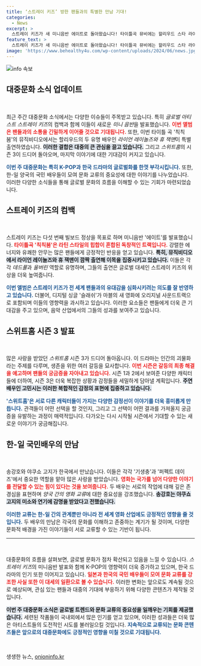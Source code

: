 ```yaml
---
title: ‘스트레이 키즈’ 방한 팬들과의 특별한 만남 기대!
categories:
  - News
excerpt: >
  스트레이 키즈가 새 미니음반 에이트로 돌아왔습니다! 타이틀곡 뮤비에는 할리우드 스타 라이언 레이놀즈와 휴 잭맨이 등장해 화제를 모으고, 스위트홈 시즌 3의 뒷이야기와 한일 배우들의 특별한 만남도 놓치지 마세요!
feature_text: >
  스트레이 키즈가 새 미니음반 에이트로 돌아왔습니다! 타이틀곡 뮤비에는 할리우드 스타 라이언 레이놀즈와 휴 잭맨이 등장해 화제를 모으고, 스위트홈 시즌 3의 뒷이야기와 한일 배우들의 특별한 만남도 놓치지 마세요!
image: 'https://www.behealthy4u.com/wp-content/uploads/2024/06/news.jpg'
---
```


<p><img src="https://www.behealthy4u.com/wp-content/uploads/2024/06/news.jpg" alt="info 속보" /></p>

<h2 data-ke-size="size26">대중문화 소식 업데이트</h2>

<p data-ke-size="size16">&nbsp;</p>  

<p>최근 주간 대중문화 소식에서는 다양한 이슈들이 주목받고 있습니다. 특히 <em>글로벌 아티스트 스트레이 키즈</em>의 컴백과 함께 이들이 새로운 <em>미니 음반</em>을 발표했습니다. <b><span style="color: #ee2323;">이번 앨범은 팬들과의 소통을 긴밀하게 이어줄 것으로 기대됩니다.</span></b> 또한, 이번 타이틀 곡 '칙칙붐'의 뮤직비디오에서는 할리우드의 두 유명 배우인 <em>라이언 레이놀즈와 휴 잭맨</em>이 특별 출연하였습니다. <b><span style="background-color: #21538527;">이러한 결합은 대중의 큰 관심을 끌고 있습니다.</span></b> 그리고 <em>스위트홈</em>의 시즌 3이 드디어 돌아오며, 마지막 이야기에 대한 기대감이 커지고 있습니다. </p>

<p><b><span style="color: #1a5490;">이번 주 대중문화는 특히 K-POP과 한국 드라마의 글로벌화를 한껏 부각시킵니다.</span></b> 또한, 한-일 양국의 국민 배우들이 모여 문화 교류의 중요성에 대한 이야기를 나누었습니다. 이러한 다양한 소식들을 통해 글로벌 문화의 흐름을 이해할 수 있는 기회가 마련되었습니다. </p>

<h2 data-ke-size="size26">스트레이 키즈의 컴백</h2>

<p data-ke-size="size16">&nbsp;</p>  

<p>스트레이 키즈는 다섯 번째 빌보드 정상을 목표로 하며 미니음반 '에이트'를 발표했습니다. <b><span style="color: #ee2323;">타이틀곡 '칙칙붐'은 라틴 스타일의 힙합이 혼합된 독창적인 트랙입니다.</span></b> 강렬한 에너지와 유쾌한 안무는 많은 팬들에게 긍정적인 반응을 얻고 있습니다. <b><span style="background-color: #21538527;">특히, 뮤직비디오에서 라이언 레이놀즈와 휴 잭맨이 깜짝 출연해 이목을 집중시키고 있습니다.</span></b> 이들은 각각 <em>데드풀</em>과 <em>울버린</em> 역할로 유명하며, 그들의 출연은 글로벌 대세인 스트레이 키즈의 위상을 더욱 높여줍니다. </p>

<p><b><span style="color: #1a5490;">이번 앨범은 스트레이 키즈가 전 세계 팬들과의 유대감을 심화시키려는 의도를 잘 반영하고 있습니다.</span></b> 더불어, 디지털 싱글 '슬래쉬'가 마블의 새 영화에 오리지널 사운드트랙으로 포함되며 이들의 영향력을 과시하고 있습니다. 이러한 요소들은 팬들에게 더욱 큰 기대감을 주고 있으며, 음악 산업에서의 그들의 성과를 보여주고 있습니다. </p>

<h2 data-ke-size="size26">스위트홈 시즌 3 발표</h2>

<p data-ke-size="size16">&nbsp;</p>  

<p>많은 사랑을 받았던 <em>스위트홈</em> 시즌 3가 드디어 돌아옵니다. 이 드라마는 인간의 괴물화라는 주제를 다루며, 생존을 위한 여러 갈등을 묘사합니다. <b><span style="color: #ee2323;">이번 시즌은 갈등의 최종 해결을 예고하며 팬들의 궁금증을 자아내고 있습니다.</span></b> 시즌 1과 2에서 보여준 다양한 캐릭터들에 더하여, 시즌 3은 더욱 복잡한 상황과 감정들을 세밀하게 담아낼 계획입니다. <b><span style="background-color: #21538527;">주연 배우인 고민시는 이러한 복합적인 감정의 표현에 집중하고 있습니다.</span></b> </p>

<p><b><span style="color: #1a5490;">'스위트홈'은 서로 다른 캐릭터들이 가지는 다양한 감정선이 이야기를 더욱 흥미롭게 만듭니다.</span></b> 관객들이 어떤 선택을 할 것인지, 그리고 그 선택이 어떤 결과를 가져올지 궁금증을 유발하는 과정이 매력적입니다. 다가오는 다시 시작될 시즌에서 기대할 수 있는 새로운 이야기가 궁금해집니다. </p>

<h2 data-ke-size="size26">한-일 국민배우의 만남</h2>

<p data-ke-size="size16">&nbsp;</p>  

<p>송강호와 야쿠쇼 고지가 한국에서 만났습니다. 이들은 각각 '기생충'과 '퍼펙트 데이즈'에서 중요한 역할을 맡아 많은 사랑을 받았습니다. <b><span style="color: #ee2323;">영화는 국가를 넘어 다양한 이야기를 전달할 수 있는 힘이 있다는 것을 보여줍니다.</span></b> 두 배우는 서로의 작업에 대해 깊은 존경심을 표현하며 <em>양국 간의 영화 교류</em>에 대한 중요성을 강조했습니다. <b><span style="background-color: #21538527;">송강호는 야쿠쇼 고지의 미소와 연기에 감명을 받았다고 전했습니다.</span></b> </p>

<p><b><span style="color: #1a5490;">이러한 교류는 한-일 간의 관계뿐만 아니라 전 세계 영화 산업에도 긍정적인 영향을 줄 것입니다.</span></b> 두 배우의 만남은 각국의 문화를 이해하고 존중하는 계기가 될 것이며, 다양한 문화적 배경을 가진 이야기들이 서로 교류할 수 있는 기반이 됩니다. </p>

<hr>  

<p data-ke-size="size16">&nbsp;</p>  

<p>대중문화의 흐름을 살펴보면, 글로벌 문화가 점차 확산되고 있음을 느낄 수 있습니다. <em>스트레이 키즈</em>의 미니음반 발표와 함께 K-POP의 영향력이 더욱 증가하고 있으며, 한국 드라마의 인기 또한 이어지고 있습니다. <b><span style="color: #ee2323;">일본과 한국의 국민 배우들이 모여 문화 교류를 강조한 사실 또한 이 대세의 일환으로 볼 수 있습니다.</span></b> 이러한 변화는 앞으로도 계속될 것으로 예상되며, 관심 있는 팬들과 대중의 기대에 부응하기 위해 다양한 콘텐츠가 제작될 것입니다. </p>

<p><b><span style="background-color: #21538527;">이번 주 대중문화 소식은 글로벌 트렌드와 문화 교류의 중요성을 일깨우는 기회를 제공했습니다.</span></b> 세련된 작품들이 국내외에서 많은 인기를 얻고 있으며, 이러한 성과들은 더욱 많은 아티스트들의 도전적인 시도를 불러일으킬 것입니다. <b><span style="color: #1a5490;">지속적으로 교류되는 문화 콘텐츠들은 앞으로의 대중문화에도 긍정적인 영향을 미칠 것으로 기대됩니다.</span></b> </p>

<p data-ke-size="size16">&nbsp;</p>  
생생한 뉴스, <a href="https://onioninfo.kr" rel="dofollow">onioninfo.kr</a>


